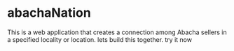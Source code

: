 # abachaNation
This is a web application that creates a connection among Abacha sellers in a specified locality or location.
lets build this together.
try it now
